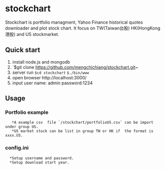 # stockchart
Stockchart is portfolio managment, Yahoo Finance historical quotes downloader and plot stock chart.
It focus on TW(Taiwan台股) HK(HongKong港股) and US stockmarket.

## Quick start
1. install node.js and mongodb 
2. `$git clone https://github.com/mengchichiang/stockchart.git~
3. server run
  `$cd stockchart`
  `$./bin/www`
4. open browser 
     http://localhost:3000/
5. input user name: admin password:1234

## Usage
### Portfolio example
       *A example csv  file `/stockchart/portfolioUS.csv` can be import  under group US.
       *US market stock can be list in group TW or HK if  the format is xxxx.US.
### config.ini
      *Setup username and password.
      *Setup download start year.
